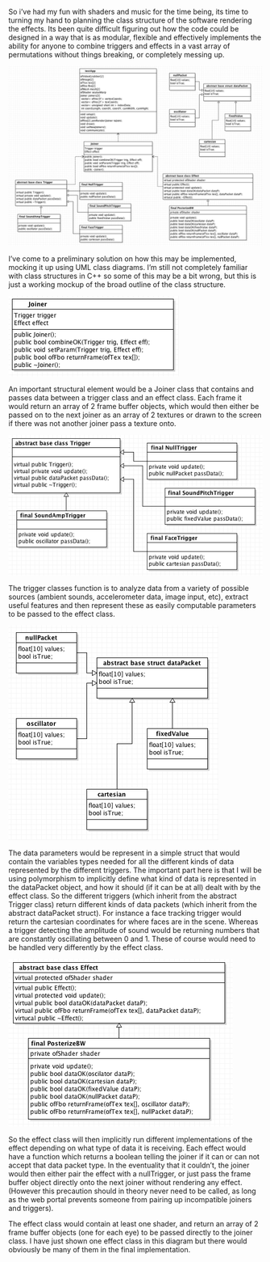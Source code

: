 So i’ve had my fun with shaders and music for the time being, its time to turning my hand to planning the class structure of the software rendering the effects. Its been quite difficult figuring out how the code could be designed in a way that is as modular, flexible and effectively implements the ability for anyone to combine triggers and effects in a vast array of permutations without things breaking, or completely messing up. 

![image1](../project_images/UMLbig.png)

I’ve come to a preliminary solution on how this may be implemented, mocking it up using UML class diagrams. I’m still not completely familiar with class structures in C++ so some of this may be a bit wrong, but this is just a working mockup of the broad outline of the class structure. 


![image2](../project_images/UMLjoiner.png)

An important structural element would be a Joiner class that contains and passes data between a trigger class and an effect class. Each frame it would return an array of 2 frame buffer objects, which would then either be passed on to the next joiner as an array of 2 textures or drawn to the screen if there was not another joiner pass a texture onto. 

![image3](../project_images/UMLtrigger.png)

The trigger classes function is to analyze data from a variety of possible sources (ambient sounds, accelerometer data, image input, etc), extract useful features and then represent these as easily computable parameters to be passed to the effect class. 

![image4](../project_images/UMLstruct.png)

The data parameters would be represent in a simple struct that would contain the variables types needed for all the different kinds of data represented by the different triggers. The important part here is that I will be using polymorphism to implicitly define what kind of data is represented in the dataPacket object, and how it should (if it can be at all) dealt with by the effect class. So the different triggers (which inherit from the abstract Trigger class) return different kinds of data packets (which inherit from the abstract dataPacket struct). For instance a face tracking trigger would return the cartesian coordinates for where faces are in the scene. Whereas a trigger detecting the amplitude of sound would be returning numbers that are constantly oscillating between 0 and 1. These of course would need to be handled very differently by the effect class. 

![image5](../project_images/UMLeffect.png)

So the effect class will then implicitly run different implementations of the effect depending on what type of data it is receiving. Each effect would have a function which returns a boolean telling the joiner if it can or can not accept that data packet type. In the eventuality that it couldn’t, the joiner would then either pair the effect with a nullTrigger, or just pass the frame buffer object directly onto the next joiner without rendering any effect. (However this precaution should in theory never need to be called, as long as the web portal prevents someone from pairing up incompatible joiners and triggers). 

The effect class would contain at least one shader, and return an array of 2 frame buffer objects (one for each eye) to be passed directly to the joiner class. I have just shown one effect class in this diagram but there would obviously be many of them in the final implementation. 
